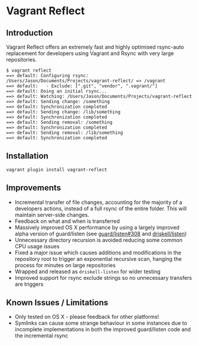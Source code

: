 # Vagrant Reflect

## Introduction

Vagrant Reflect offers an extremely fast and highly optimised rsync-auto
replacement for developers using Vagrant and Rsync with very large repositories.

```
$ vagrant reflect
==> default: Configuring rsync: /Users/Jason/Documents/Projects/vagrant-reflect/ => /vagrant
==> default:   - Exclude: [".git", "vendor", ".vagrant/"]
==> default: Doing an initial rsync...
==> default: Watching: /Users/Jason/Documents/Projects/vagrant-reflect
==> default: Sending change: /something
==> default: Synchronization completed
==> default: Sending change: /lib/something
==> default: Synchronization completed
==> default: Sending removal: /something
==> default: Synchronization completed
==> default: Sending removal: /lib/something
==> default: Synchronization completed
```

## Installation

    vagrant plugin install vagrant-reflect

## Improvements

* Incremental transfer of file changes, accounting for the majority of a
developers actions, instead of a full rsync of the entire folder. This will
maintain server-side changes.
* Feedback on what and when is transferred
* Massively improved OS X performance by using a largely improved alpha version
of guard/listen (see
[guard/listen#308](https://github.com/guard/listen/pull/308) and [driskell/listen](https://github.com/driskell/listen/tree/v3_rework_record_logic))
* Unnecessary directory recursion is avoided reducing some common CPU usage
issues
* Fixed a major issue which causes additions and modifications in the repository
root to trigger an exponential recursive scan, hanging the process for minutes
on large repositories
* Wrapped and released as `driskell-listen` for wider testing
* Improved support for rsync exclude strings so no unnecessary transfers are
triggers

## Known Issues / Limitations

* Only tested on OS X - please feedback for other platforms!
* Symlinks can cause some strange behaviour in some instances due to incomplete
implementations in both the improved guard/listen code and the incremental rsync
